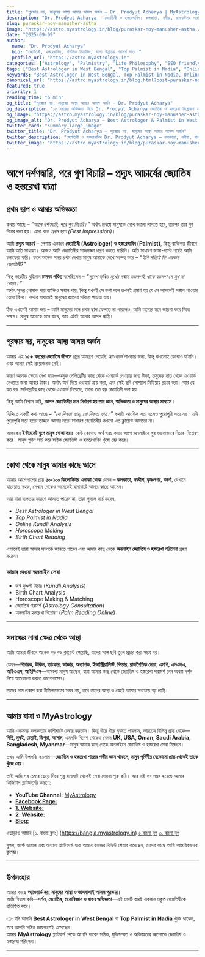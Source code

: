 ```yaml
---
title: "পুরস্কার নয়, মানুষের আস্থা আমার আসল অর্জন – Dr. Prodyut Acharya | MyAstrology"
description: "Dr. Prodyut Acharya – জ্যোতিষী ও হস্তরেখাবিদ। কলকাতা, নদীয়া, রানাঘাটসহ সারা ভারত ও বিদেশে অনলাইন জ্যোতিষ ও হস্তরেখা পরামর্শ প্রদান। মানুষের আস্থা, অভিজ্ঞতা ও দর্শনভিত্তিক সঠিক জ্যোতিষ বিশ্লেষণ।"
slug: puraskar-noy-manusher-astha
image: "https://astro.myastrology.in/blog/puraskar-noy-manusher-astha.webp"
date: "2025-09-09"
author:
  name: "Dr. Prodyut Acharya"
  bio: "জ্যোতিষী, হস্তরেখাবিদ, দার্শনিক চিন্তাবিদ, ভাগ্য উন্নতির পরামর্শ দাতা।"
  profile_url: "https://astro.myastrology.in"
categories: ["Astrology", "Palmistry", "Life Philosophy", "SEO friendly"]
tags: ["Best Astrologer in West Bengal", "Top Palmist in Nadia", "Online Kundli Analysis", "Horoscope Making", "Palm Reading Online", "MyAstrology"]
keywords: "Best Astrologer in West Bengal, Top Palmist in Nadia, Online Astrology Consultation, Kundli Analysis, Horoscope Making, Palm Reading Online, Dr. Prodyut Acharya, MyAstrology"
canonical_url: "https://astro.myastrology.in/blog.html?post=puraskar-noy-manusher-astha"
featured: true
priority: 1
reading_time: "6 min"
og_title: "পুরস্কার নয়, মানুষের আস্থা আমার আসল অর্জন – Dr. Prodyut Acharya"
og_description: "১৫ বছরের অভিজ্ঞতা নিয়ে Dr. Prodyut Acharya জ্যোতিষ ও হস্তরেখা বিশ্লেষণে মানুষের আস্থা অর্জন করেছেন। পুরস্কার নয়, দর্শন, যুক্তি ও অভিজ্ঞতার মাধ্যমেই তাঁর সাফল্য।"
og_image: "https://astro.myastrology.in/blog/puraskar-noy-manusher-astha.webp"
og_image_alt: "Dr. Prodyut Acharya – Best Astrologer & Palmist in West Bengal"
twitter_card: "summary_large_image"
twitter_title: "Dr. Prodyut Acharya – পুরস্কার নয়, মানুষের আস্থা আমার আসল অর্জন"
twitter_description: "জ্যোতিষী ও হস্তরেখাবিদ Dr. Prodyut Acharya – কলকাতা, নদীয়া, রানাঘাট থেকে সারা বিশ্বে অনলাইন Astrology & Palmistry Consultation।"
twitter_image: "https://astro.myastrology.in/blog/puraskar-noy-manusher-astha.webp"
---
```



# আগে দর্শণদ্বারি, পরে গুণ বিচারি – প্রদ্যুৎ আচার্যের জ্যোতিষ ও হস্তরেখা যাত্রা  

## প্রথম ছাপ ও আমার অভিজ্ঞতা  
কথায় আছে – *“আগে দর্শণদ্বারি, পরে গুণ বিচারি।”* অর্থাৎ প্রথমে মানুষকে দেখে ভালো লাগতে হবে, তারপর তার গুণ বিচার করা হয়। একে বলে *প্রথম ছাপ (First Impression)*।  

আমি **প্রদ্যুৎ আচার্য** – পেশায় একজন **জ্যোতিষী (Astrologer) ও হস্তরেখাবিদ (Palmist)**, কিন্তু ব্যক্তিগত জীবনে আমি অতি সাধারণ। আজও আমি জ্যোতিষীর সাজসজ্জা ধারণ করতে পারিনি। অতি সাধারণ জামা-প্যান্ট পরেই আমি চলাফেরা করি। ফলে অনেক সময় প্রথম দেখায় মানুষ আমাকে দেখে সন্দেহ করে – *“ইনি সত্যিই কি একজন জ্যোতিষী?”*  

কিন্তু ভারতীয় বুদ্ধিমান **চানক্য পণ্ডিত** বলেছিলেন – *“সুবেশ ভূষিত মূর্খের সন্মান ততক্ষণই থাকে যতক্ষণ সে মুখ না খোলে।”*  
অর্থাৎ সুন্দর পোষাক পরা ব্যাক্তিও সন্মান পায়, কিন্তু যখনই সে কথা বলে তখনই প্রমাণ হয় যে সে আসলেই সন্মান পাওয়ার যোগ্য কিনা। কথার মাধ্যমেই মানুষের জ্ঞানের পরিচয় পাওয়া যায়।  

ঠিক এখানেই আমার জয় – আমি মানুষের মনে প্রথম ছাপ ফেলতে না পারলেও, আমি অন্যের মনে জায়গা করে নিতে সক্ষম। মানুষ আমাকে মনে রাখে, আর এটাই আমার আসল প্রাপ্তি।  

---

## পুরস্কার নয়, মানুষের আস্থা আমার অর্জন  
আমার এই **১৫+ বছরের জ্যোতিষ জীবনে** প্রচুর আমন্ত্রণ পেয়েছি *অ্যাওয়ার্ড* পাওয়ার জন্য, কিন্তু কখনোই কোথাও যাইনি। এবং আমার সেই প্রয়োজনও নেই।  

কারণ অনেক ক্ষেত্রে দেখা যায়—অমুক সেলিব্রেটির কাছ থেকে এওয়ার্ড নেওয়ার জন্য টাকা, তমুকের হাত থেকে এওয়ার্ড নেওয়ার জন্য আবার টাকা। অর্থাৎ অর্থ দিয়ে এওয়ার্ড ক্রয় করা, এবং সেই ছবি সোশ্যাল মিডিয়ায় প্রচার করা। আর যে যত বড় সেলিব্রেটির কাছ থেকে এওয়ার্ড নিয়েছে, তাকে তত বড় জ্যোতিষী বলা হয়।  

কিন্তু আমি বিশ্বাস করি, **আসল জ্যোতিষীর মান নির্ধারণ হয় তার জ্ঞান, অভিজ্ঞতা ও মানুষের আস্থার মাধ্যমে।**  

হিন্দিতে একটি কথা আছে – *“যো দিখতা হ্যায়, বো বিকতা হ্যায়।”* কথাটা আংশিক সত্য হলেও পুরোপুরি সত্য নয়। যদি পুরোপুরি সত্য হতো তাহলে আমার মতো সাধারণ জ্যোতিষীর কখনো এত ক্লায়েন্ট আসতো না।  

আজকের **ইন্টারনেট যুগে মানুষ বোকা নয়।** কেউ কোথাও অর্থ খরচ করার আগে অনলাইনে খুব ভালোভাবে বিচার-বিশ্লেষণ করে। মানুষ গুগল সার্চ করে সঠিক জ্যোতিষী ও হস্তরেখাবিদ খুঁজে বের করে।  

---

## কোথা থেকে মানুষ আমার কাছে আসে  
আমার আশেপাশের প্রায় **৫০-১০০ কিলোমিটার এলাকা থেকে** যেমন – **কলকাতা, নবদ্বীপ, কৃষ্ণনগর, বনগাঁ**, যেখানে যাতায়াত সহজ, সেখান থেকেও অনেকেই রানাঘাটে আমার কাছে আসেন।  

আর যারা ব্যস্ততার কারণে আসতে পারেন না, তারা গুগলে সার্চ করেন:  
- *Best Astrologer in West Bengal*  
- *Top Palmist in Nadia*  
- *Online Kundli Analysis*  
- *Horoscope Making*  
- *Birth Chart Reading*  

এভাবেই তারা আমার সম্পর্কে জানতে পারেন এবং আমার কাছ থেকে **অনলাইন জ্যোতিষ ও হস্তরেখা পরিসেবা** গ্রহণ করেন।  

### আমার দেওয়া অনলাইন সেবা  
- জন্ম কুণ্ডলী বিচার (*Kundli Analysis*)  
- Birth Chart Analysis  
- Horoscope Making & Matching  
- জ্যোতিষ পরামর্শ (*Astrology Consultation*)  
- অনলাইন হস্তরেখা বিশ্লেষণ (*Palm Reading Online*)  

---

## সমাজের নানা ক্ষেত্র থেকে আস্থা  
আমি আমার জীবনে অনেক বড় বড় ক্লায়েন্ট পেয়েছি, যাদের সঙ্গে ছবি তুলে প্রচার করা সম্ভব নয়।  

যেমন—**বিচারক, উকিল, ব্যাংকার, ডাক্তার, অধ্যাপক, ইন্ডাস্ট্রিয়ালিস্ট, বিল্ডার, রাজনৈতিক নেতা, এমপি, এমএলএ, আইএএস, আইপিএস**—অসংখ্য মানুষ আছেন, যারা আমার কাছ থেকে জ্যোতিষ ও হস্তরেখা পরামর্শ নেন অথবা দর্শন নিয়ে আলোচনা করতে ভালোবাসেন।  

তাদের নাম প্রকাশ করা নীতিগতভাবে সম্ভব নয়, তবে তাদের আস্থা ও স্নেহই আমার সবচেয়ে বড় প্রাপ্তি।  

---

## আমার যাত্রা ও MyAstrology  
আমি একসময় কলকাতার কালীঘাটে চেম্বার করতাম। কিন্তু ধীরে ধীরে বুঝতে পারলাম, ভারতের বিভিন্ন প্রান্ত থেকে—**দিল্লি, মুম্বই, চেন্নাই, ত্রিপুরা, আসাম**, এমনকি বিদেশ থেকেও যেমন **UK, USA, Oman, Saudi Arabia, Bangladesh, Myanmar**—মানুষ আমার কাছ থেকে অনলাইনে জ্যোতিষ ও হস্তরেখা সেবা নিচ্ছেন।  

তখন আমি উপলব্ধি করলাম—**জ্যোতিষ ও হস্তরেখা শাস্ত্রের গভীর জ্ঞান থাকলে, মানুষ পৃথিবীর যেকোনো প্রান্ত থেকেই তাকে খুঁজে নেয়।**  

তাই আমি সব চেম্বার ছেড়ে দিয়ে শুধু রানাঘাট থেকেই সেবা দেওয়া শুরু করি। আর এই সব সম্ভব হয়েছে আমার ডিজিটাল প্ল্যাটফর্মের কারণে:  

- **YouTube Channel:** [MyAstrology](https://youtube.com/@myastrology)  
- [**Facebook Page:**](https://www.facebook.com/Dr.ProdyutAcharya)  
- [**1. Website:**](https://www.myastrology.in)  
- [**2. Website:**](https://astro.myastrology.in) 
- [**Blog:**](https://prodyutacharya.blogspot.com)  

এছাড়াও আমার 
[১. বাংলা ব্লগ:] (https://bangla.myastrology.in) [২.বাংলা ব্লগ](https://blog.myastrology.in) [৩. বাংলা ব্লগ](https://astro.myastrology.in/blog.html) 

গুগল, জাস্ট ডায়াল এবং অন্যান্য প্ল্যাটফর্মে যারা আমার কাজের রিভিউ শেয়ার করেছেন, তাদের কাছে আমি আন্তরিকভাবে কৃতজ্ঞ।  

---

## উপসংহার  
আমার কাছে **অ্যাওয়ার্ড নয়, মানুষের আস্থা ও ভালবাসাই আসল পুরস্কার।**  
আমি বিশ্বাস করি—**দর্শন, জ্যোতিষ, মনোবিজ্ঞান ও বাস্তব অভিজ্ঞতা**—এই চারটি স্তম্ভই একজন প্রকৃত জ্যোতিষীকে প্রতিষ্ঠিত করে।  

👉 যদি আপনি **Best Astrologer in West Bengal** বা **Top Palmist in Nadia** খুঁজে থাকেন, তবে আপনি সঠিক জায়গাতেই এসেছেন।  
আমার **MyAstrology** প্ল্যাটফর্ম থেকে আপনি পাবেন সঠিক, যুক্তিসম্মত ও অভিজ্ঞতার আলোকে জ্যোতিষ ও হস্তরেখা পরিসেবা।

---
